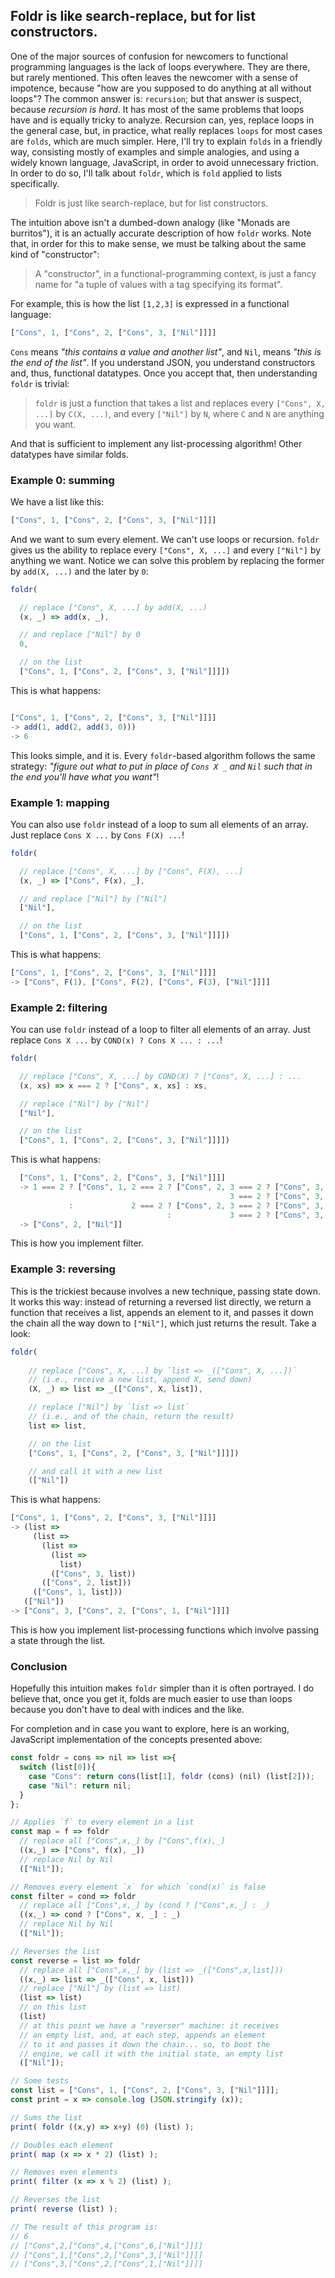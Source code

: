 ## Foldr is like search-replace, but for list constructors.

One of the major sources of confusion for newcomers to functional programming languages is the lack of loops everywhere. They are there, but rarely mentioned. This often leaves the newcomer with a sense of impotence, because "how are you supposed to do anything at all without loops"? The common answer is: `recursion`; but that answer is suspect, because *recursion is hard*. It has most of the same problems that loops have and is equally tricky to analyze. Recursion can, yes, replace loops in the general case, but, in practice, what really replaces `loops` for most cases are `folds`, which are much simpler. Here, I'll try to explain `folds` in a friendly way, consisting mostly of examples and simple analogies, and using a widely known language, JavaScript, in order to avoid unnecessary friction. In order to do so, I'll talk about `foldr`, which is `fold` applied to lists specifically. 

> Foldr is just like search-replace, but for list constructors.

The intuition above isn't a dumbed-down analogy (like "Monads are burritos"), it is an actually accurate description of how `foldr` works. Note that, in order for this to make sense, we must be talking about the same kind of "constructor":

> A "constructor", in a functional-programming context, is just a fancy name for "a tuple of values with a tag specifying its format".

For example, this is how the list `[1,2,3]` is expressed in a functional language:

```js
["Cons", 1, ["Cons", 2, ["Cons", 3, ["Nil"]]]]
```

`Cons` means *"this contains a value and another list"*, and `Nil`, means *"this is the end of the list"*. If you understand JSON, you understand constructors and, thus, functional datatypes. Once you accept that, then understanding `foldr` is trivial:

> `foldr` is just a function that takes a list and replaces every `["Cons", X, ...]` by `C(X, ...)`, and every `["Nil"]` by `N`, where `C` and `N` are anything you want.

And that is sufficient to implement any list-processing algorithm! Other datatypes have similar folds.

### Example 0: summing

We have a list like this:

```js
["Cons", 1, ["Cons", 2, ["Cons", 3, ["Nil"]]]]
```

And we want to sum every element. We can't use loops or recursion. `foldr` gives us the ability to replace every `["Cons", X, ...]` and every `["Nil"]` by anything we want. Notice we can solve this problem by replacing the former by `add(X, ...)` and the later by `0`:

```js
foldr(

  // replace ["Cons", X, ...] by add(X, ...)
  (x, _) => add(x, _),

  // and replace ["Nil"] by 0
  0,

  // on the list
  ["Cons", 1, ["Cons", 2, ["Cons", 3, ["Nil"]]]])
```

This is what happens:

```js

["Cons", 1, ["Cons", 2, ["Cons", 3, ["Nil"]]]]
-> add(1, add(2, add(3, 0)))
-> 6
```

This looks simple, and it is. Every `foldr`-based algorithm follows the same strategy: *"figure out what to put in place of `Cons X _` and `Nil` such that in the end you'll have what you want"*!

### Example 1: mapping

You can also use `foldr` instead of a loop to sum all elements of an array. Just replace `Cons X ...` by `Cons F(X) ...`!

```js
foldr(

  // replace ["Cons", X, ...] by ["Cons", F(X), ...]
  (x, _) => ["Cons", F(x), _], 

  // and replace ["Nil"] by ["Nil"]
  ["Nil"],                       

  // on the list
  ["Cons", 1, ["Cons", 2, ["Cons", 3, ["Nil"]]]])
```

This is what happens:

```js
["Cons", 1, ["Cons", 2, ["Cons", 3, ["Nil"]]]]
-> ["Cons", F(1), ["Cons", F(2), ["Cons", F(3), ["Nil"]]]]
```

### Example 2: filtering

You can use `foldr` instead of a loop to filter all elements of an array. Just replace `Cons X ...` by `COND(x) ? Cons X ... : ...`!

```js
foldr(

  // replace ["Cons", X, ...] by COND(X) ? ["Cons", X, ...] : ... 
  (x, xs) => x === 2 ? ["Cons", x, xs] : xs,

  // replace ["Nil"] by ["Nil"]
  ["Nil"],

  // on the list
  ["Cons", 1, ["Cons", 2, ["Cons", 3, ["Nil"]]]])
```

This is what happens:

```js
  ["Cons", 1, ["Cons", 2, ["Cons", 3, ["Nil"]]]]
  -> 1 === 2 ? ["Cons", 1, 2 === 2 ? ["Cons", 2, 3 === 2 ? ["Cons", 3, ["Nil"]] : ["Nil"]]
                                                 3 === 2 ? ["Cons", 3, ["Nil"]] : ["Nil"]]
             :             2 === 2 ? ["Cons", 2, 3 === 2 ? ["Cons", 3, ["Nil"]] : ["Nil"]]
                                   :             3 === 2 ? ["Cons", 3, ["Nil"]] : ["Nil"]]
  -> ["Cons", 2, ["Nil"]]
```

This is how you implement filter.

### Example 3: reversing

This is the trickiest because involves a new technique, passing state down. It works this way: instead of returning a reversed list directly, we return a function that receives a list, appends an element to it, and passes it down the chain all the way down to `["Nil"]`, which just returns the result. Take a look:

```js
foldr(
    
    // replace ["Cons", X, ...] by `list => _(["Cons", X, ...])`
    // (i.e., receive a new list, append X, send down)
    (X, _) => list => _(["Cons", X, list]),

    // replace ["Nil"] by `list => list`
    // (i.e., and of the chain, return the result)
    list => list,

    // on the list
    ["Cons", 1, ["Cons", 2, ["Cons", 3, ["Nil"]]]])

    // and call it with a new list
    (["Nil"])
```

This is what happens:

      
```js
["Cons", 1, ["Cons", 2, ["Cons", 3, ["Nil"]]]]
-> (list =>
     (list =>
       (list =>
         (list => 
           list)
         (["Cons", 3, list))
       (["Cons", 2, list]))
     (["Cons", 1, list]))
   (["Nil"])
-> ["Cons", 3, ["Cons", 2, ["Cons", 1, ["Nil"]]]]
```

This is how you implement list-processing functions which involve passing a state through the list.

### Conclusion

Hopefully this intuition makes `foldr` simpler than it is often portrayed. I do believe that, once you get it, folds are much easier to use than loops because you don't have to deal with indices and the like.

For completion and in case you want to explore, here is an working, JavaScript implementation of the concepts presented above:

```js
const foldr = cons => nil => list =>{
  switch (list[0]){
    case "Cons": return cons(list[1], foldr (cons) (nil) (list[2]));
    case "Nil": return nil;
  }
};

// Applies `f` to every element in a list
const map = f => foldr
  // replace all ["Cons",x,_] by ["Cons",f(x),_]
  ((x,_) => ["Cons", f(x), _])
  // replace Nil by Nil
  (["Nil"]);

// Removes every element `x` for which `cond(x)` is false
const filter = cond => foldr
  // replace all ["Cons",x,_] by (cond ? ["Cons",x,_] : _)
  ((x,_) => cond ? ["Cons", x, _] : _)
  // replace Nil by Nil
  (["Nil"]);

// Reverses the list
const reverse = list => foldr
  // replace all ["Cons",x,_] by (list => _(["Cons",x,list]))
  ((x,_) => list => _(["Cons", x, list]))
  // replace ["Nil"] by (list => list)
  (list => list)
  // on this list
  (list)
  // at this point we have a "reverser" machine: it receives
  // an empty list, and, at each step, appends an element
  // to it and passes it down the chain... so, to boot the
  // engine, we call it with the initial state, an empty list
  (["Nil"]);

// Some tests
const list = ["Cons", 1, ["Cons", 2, ["Cons", 3, ["Nil"]]]];
const print = x => console.log (JSON.stringify (x));

// Sums the list
print( foldr ((x,y) => x+y) (0) (list) );

// Doubles each element
print( map (x => x * 2) (list) );

// Removes even elements
print( filter (x => x % 2) (list) );

// Reverses the list
print( reverse (list) );

// The result of this program is:
// 6
// ["Cons",2,["Cons",4,["Cons",6,["Nil"]]]]
// ["Cons",1,["Cons",2,["Cons",3,["Nil"]]]]
// ["Cons",3,["Cons",2,["Cons",1,["Nil"]]]]
```
